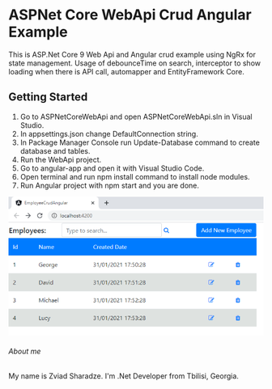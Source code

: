 # ASPNet Core WebApi Crud Angular Example

This is ASP.Net Core 9 Web Api and Angular crud example using NgRx for state management.
Usage of debounceTime on search, interceptor to show loading when there is API call, automapper and EntityFramework Core.

## Getting Started
1. Go to ASPNetCoreWebApi and open ASPNetCoreWebApi.sln in Visual Studio.
1. In appsettings.json change DefaultConnection string.
2. In Package Manager Console run Update-Database command to create database and tables.
3. Run the WebApi project.
4. Go to angular-app and open it with Visual Studio Code.
5. Open terminal and run npm install command to install node modules.
5. Run Angular project with npm start and you are done.

![screenshot](https://github.com/zsharadze/ASPNetCoreWebApiCrudAngularNgRx/blob/master/Capture.png?raw=true)

###### About me
My name is Zviad Sharadze. I'm .Net Developer from Tbilisi, Georgia.
